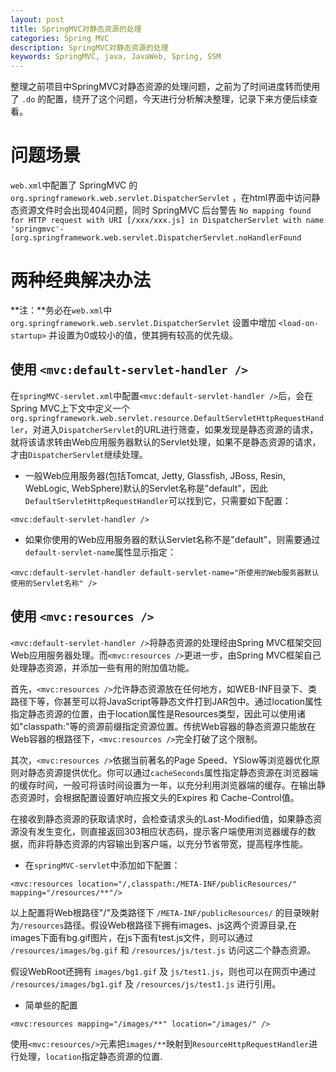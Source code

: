 ```yaml
---
layout: post
title: SpringMVC对静态资源的处理
categories: Spring MVC
description: SpringMVC对静态资源的处理
keywords: SpringMVC, java, JavaWeb, Spring, SSM
---
```


整理之前项目中SpringMVC对静态资源的处理问题，之前为了时间进度转而使用了 `.do` 的配置，绕开了这个问题，今天进行分析解决整理，记录下来方便后续查看。

# 问题场景

`web.xml`中配置了 SpringMVC 的 `org.springframework.web.servlet.DispatcherServlet` ，在html界面中访问静态资源文件时会出现404问题，同时 SpringMVC 后台警告 `No mapping found for HTTP request with URI [/xxx/xxx.js] in DispatcherServlet with name 'springmvc'-[org.springframework.web.servlet.DispatcherServlet.noHandlerFound` 


# 两种经典解决办法

**注：**务必在`web.xml`中 `org.springframework.web.servlet.DispatcherServlet` <servlet>设置中增加 `<load-on-startup>` 并设置为0或较小的值，使其拥有较高的优先级。

## 使用 `<mvc:default-servlet-handler />`

在`springMVC-servlet.xml`中配置`<mvc:default-servlet-handler />`后，会在Spring MVC上下文中定义一个`org.springframework.web.servlet.resource.DefaultServletHttpRequestHandler`，对进入`DispatcherServlet`的URL进行筛查，如果发现是静态资源的请求，就将该请求转由Web应用服务器默认的Servlet处理，如果不是静态资源的请求，才由`DispatcherServlet`继续处理。

- 一般Web应用服务器(包括Tomcat, Jetty, Glassfish, JBoss, Resin, WebLogic, WebSphere)默认的Servlet名称是"default"，因此`DefaultServletHttpRequestHandler`可以找到它，只需要如下配置：

`<mvc:default-servlet-handler />`

- 如果你使用的Web应用服务器的默认Servlet名称不是"default"，则需要通过`default-servlet-name`属性显示指定：

`<mvc:default-servlet-handler default-servlet-name="所使用的Web服务器默认使用的Servlet名称" />`


## 使用 `<mvc:resources />`

`<mvc:default-servlet-handler />`将静态资源的处理经由Spring MVC框架交回Web应用服务器处理。而`<mvc:resources />`更进一步，由Spring MVC框架自己处理静态资源，并添加一些有用的附加值功能。

首先，`<mvc:resources />`允许静态资源放在任何地方，如WEB-INF目录下、类路径下等，你甚至可以将JavaScript等静态文件打到JAR包中。通过location属性指定静态资源的位置，由于location属性是Resources类型，因此可以使用诸如"classpath:"等的资源前缀指定资源位置。传统Web容器的静态资源只能放在Web容器的根路径下，`<mvc:resources />`完全打破了这个限制。

其次，`<mvc:resources />`依据当前著名的Page Speed、YSlow等浏览器优化原则对静态资源提供优化。你可以通过`cacheSeconds`属性指定静态资源在浏览器端的缓存时间，一般可将该时间设置为一年，以充分利用浏览器端的缓存。在输出静态资源时，会根据配置设置好响应报文头的Expires 和 Cache-Control值。

在接收到静态资源的获取请求时，会检查请求头的Last-Modified值，如果静态资源没有发生变化，则直接返回303相应状态码，提示客户端使用浏览器缓存的数据，而非将静态资源的内容输出到客户端，以充分节省带宽，提高程序性能。


- 在`springMVC-servlet`中添加如下配置：

`<mvc:resources location="/,classpath:/META-INF/publicResources/" mapping="/resources/**"/>`

以上配置将Web根路径"/"及类路径下 `/META-INF/publicResources/` 的目录映射为`/resources`路径。假设Web根路径下拥有images、js这两个资源目录,在images下面有bg.gif图片，在js下面有test.js文件，则可以通过 `/resources/images/bg.gif` 和 `/resources/js/test.js` 访问这二个静态资源。

假设WebRoot还拥有 `images/bg1.gif` 及 `js/test1.js`，则也可以在网页中通过 `/resources/images/bg1.gif` 及 `/resources/js/test1.js` 进行引用。


- 简单些的配置

`<mvc:resources mapping="/images/**" location="/images/" />`

使用`<mvc:resources/>`元素把`images/**`映射到`ResourceHttpRequestHandler`进行处理，`location`指定静态资源的位置.
